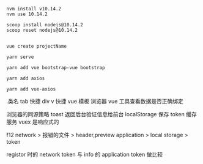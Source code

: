 ```
nvm install v10.14.2
nvm use 10.14.2

scoop install nodejs@10.14.2
scoop reset nodejs@10.14.2


vue create projectName

yarn serve

yarn add vue bootstrap-vue bootstrap

yarn add axios

yarn add vue-axios

```

.类名 tab 快捷 div
v 快捷 vue 模板
浏览器 vue 工具查看数据是否正确绑定

浏览器的同源策略
toast 返回后台验证信息给前台
localStorage 保存 token
缓存服务
vuex 是响应式的

f12 network > 报错的文件 > header,preview
application > local storage > token

registor 时的 network token 与 info 的 application token 做比较
